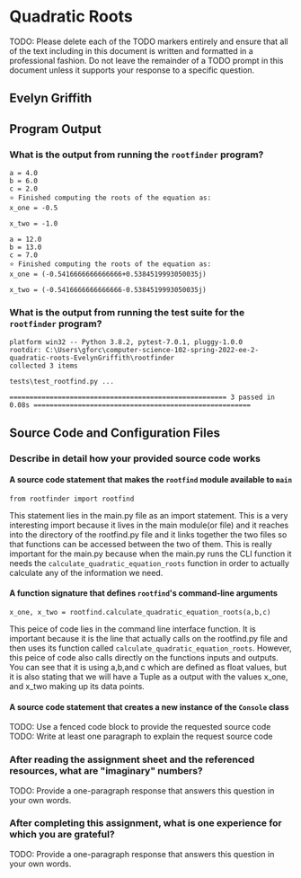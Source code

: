 # Quadratic Roots

TODO: Please delete each of the TODO markers entirely and ensure that all of
the text including in this document is written and formatted in a professional
fashion. Do not leave the remainder of a TODO prompt in this document unless
it supports your response to a specific question.

## Evelyn Griffith

## Program Output

### What is the output from running the `rootfinder` program?

```⭐ Calculating the roots of the quadratic equation with:
a = 4.0
b = 6.0
c = 2.0
⭐ Finished computing the roots of the equation as:
x_one = -0.5

x_two = -1.0
```

```⭐ Calculating the roots of the quadratic equation with:
a = 12.0
b = 13.0
c = 7.0
⭐ Finished computing the roots of the equation as:
x_one = (-0.5416666666666666+0.5384519993050035j)

x_two = (-0.5416666666666666-0.5384519993050035j)
```

### What is the output from running the test suite for the `rootfinder` program?

```===================================================== test session starts ======================================================
platform win32 -- Python 3.8.2, pytest-7.0.1, pluggy-1.0.0
rootdir: C:\Users\gforc\computer-science-102-spring-2022-ee-2-quadratic-roots-EvelynGriffith\rootfinder
collected 3 items

tests\test_rootfind.py ...

====================================================== 3 passed in 0.08s ======================================================
```

## Source Code and Configuration Files

### Describe in detail how your provided source code works

#### A source code statement that makes the `rootfind` module available to `main`

```from rootfinder import rootfind```

This statement lies in the main.py file as an import statement. This is a very interesting import because it lives in the main module(or file) and it reaches into the directory of the rootfind.py file and it links together the two files so that functions can be accessed between the two of them. This is really important for the main.py because when the main.py runs the CLI function it needs the ```calculate_quadratic_equation_roots``` function in order to actually calculate any of the information we need.

#### A function signature that defines `rootfind`'s command-line arguments

```x_one, x_two = rootfind.calculate_quadratic_equation_roots(a,b,c)```

This peice of code lies in the command line interface function. It is important because it is the line that actually calls on the rootfind.py file and then uses its function called ```calculate_quadratic_equation_roots```. However, this peice of code also calls directly on the functions inputs and outputs. You can see that it is using a,b,and c which are defined as float values, but it is also stating that we will have a Tuple as a output with the values x_one, and x_two making up its data points.

#### A source code statement that creates a new instance of the `Console` class

TODO: Use a fenced code block to provide the requested source code
TODO: Write at least one paragraph to explain the request source code

### After reading the assignment sheet and the referenced resources, what are "imaginary" numbers?

TODO: Provide a one-paragraph response that answers this question in your own words.

### After completing this assignment, what is one experience for which you are grateful?

TODO: Provide a one-paragraph response that answers this question in your own words.
